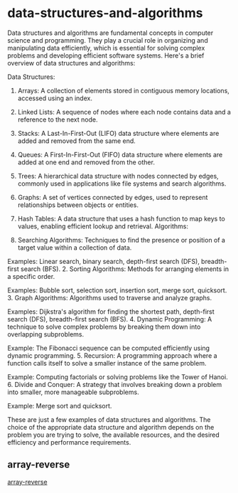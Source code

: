 # data-structures-and-algorithms

Data structures and algorithms are fundamental concepts in computer science and programming. They play a crucial role in organizing and manipulating data efficiently, which is essential for solving complex problems and developing efficient software systems. Here's a brief overview of data structures and algorithms:

Data Structures:

1. Arrays: A collection of elements stored in contiguous memory locations, accessed using an index.
2. Linked Lists: A sequence of nodes where each node contains data and a reference to the next node.
3. Stacks: A Last-In-First-Out (LIFO) data structure where elements are added and removed from the same end.
4. Queues: A First-In-First-Out (FIFO) data structure where elements are added at one end and removed from the other.
5. Trees: A hierarchical data structure with nodes connected by edges, commonly used in applications like file systems and search algorithms.
6. Graphs: A set of vertices connected by edges, used to represent relationships between objects or entities.
7. Hash Tables: A data structure that uses a hash function to map keys to values, enabling efficient lookup and retrieval.
Algorithms:

1. Searching Algorithms: Techniques to find the presence or position of a target value within a collection of data.

Examples: Linear search, binary search, depth-first search (DFS), breadth-first search (BFS).
2. Sorting Algorithms: Methods for arranging elements in a specific order.

Examples: Bubble sort, selection sort, insertion sort, merge sort, quicksort.
3. Graph Algorithms: Algorithms used to traverse and analyze graphs.

Examples: Dijkstra's algorithm for finding the shortest path, depth-first search (DFS), breadth-first search (BFS).
4. Dynamic Programming: A technique to solve complex problems by breaking them down into overlapping subproblems.

Example: The Fibonacci sequence can be computed efficiently using dynamic programming.
5. Recursion: A programming approach where a function calls itself to solve a smaller instance of the same problem.

Example: Computing factorials or solving problems like the Tower of Hanoi.
6. Divide and Conquer: A strategy that involves breaking down a problem into smaller, more manageable subproblems.

Example: Merge sort and quicksort.



These are just a few examples of data structures and algorithms. The choice of the appropriate data structure and algorithm depends on the problem you are trying to solve, the available resources, and the desired efficiency and performance requirements.
## array-reverse
[array-reverse](/array-reverse/README.md)
